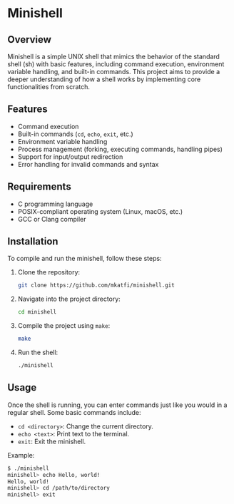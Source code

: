 
# Minishell

## Overview

Minishell is a simple UNIX shell that mimics the behavior of the standard shell (sh) with basic features, including command execution, environment variable handling, and built-in commands. This project aims to provide a deeper understanding of how a shell works by implementing core functionalities from scratch.

## Features

- Command execution
- Built-in commands (`cd`, `echo`, `exit`, etc.)
- Environment variable handling
- Process management (forking, executing commands, handling pipes)
- Support for input/output redirection
- Error handling for invalid commands and syntax

## Requirements

- C programming language
- POSIX-compliant operating system (Linux, macOS, etc.)
- GCC or Clang compiler

## Installation

To compile and run the minishell, follow these steps:

1. Clone the repository:
   ```bash
   git clone https://github.com/mkatfi/minishell.git
   ```

2. Navigate into the project directory:
   ```bash
   cd minishell
   ```

3. Compile the project using `make`:
   ```bash
   make
   ```

4. Run the shell:
   ```bash
   ./minishell
   ```

## Usage

Once the shell is running, you can enter commands just like you would in a regular shell. Some basic commands include:

- `cd <directory>`: Change the current directory.
- `echo <text>`: Print text to the terminal.
- `exit`: Exit the minishell.

Example:
```bash
$ ./minishell
minishell> echo Hello, world!
Hello, world!
minishell> cd /path/to/directory
minishell> exit
```
